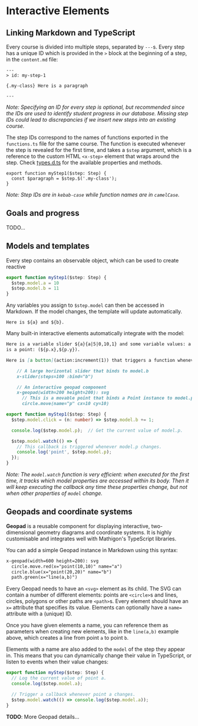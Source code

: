 # Interactive Elements

## Linking Markdown and TypeScript

Every course is divided into multiple steps, separated by `---`s. Every step has a unique ID which
is provided in the `>` block at the beginning of a step, in the `content.md` file:

```
---
> id: my-step-1

{.my-class} Here is a paragraph

---
```

_Note: Specifying an ID for every step is optional, but recommended since the IDs are used to
identify student progress in our database. Missing step IDs could lead to discrepancies if we
insert new steps into an existing course._

The step IDs correspond to the names of functions exported in the `functions.ts` file for the
same course. The function is executed whenever the step is revealed for the first time, and takes
a `$step` argument, which is a reference to the custom HTML `<x-step>` element that wraps around
the step. Check [types.d.ts](content/shared/types.d.ts) for the available properties and methods.

```
export function myStep1($step: Step) {
  const $paragraph = $step.$('.my-class');
}
```

_Note: Step IDs are in `kebab-case` while function names are in `camelCase`._

## Goals and progress

TODO...

## Models and templates

Every step contains an observable object, which can be used to create reactive 

```ts
export function myStep1($step: Step) {
  $step.model.a = 10
  $step.model.b = 11
}
```

Any variables you assign to `$step.model` can then be accessed in Markdown. If the model changes,
the template will update automatically.

```
Here is ${a} and ${b}.
```

Many built-in interactive elements automatically integrate with the model:

```md
Here is a variable slider ${a}{a|5|0,10,1} and some variable values: a = ${a}, b = ${b}. Here
is a point: (${p.x},${p.y}).

Here is [a button](action:increment(1)) that triggers a function whenever you click it.

    // A large horizontal slider that binds to model.b
    x-slider(steps=100 :bind="b")

    // An interactive geopad component
    x-geopad(width=200 height=200): svg
      // This is a movable point that binds a Point instance to model.p
      circle.move(name="p" cx=10 cy=10)
```

```ts
export function myStep1($step: Step) {
  $step.model.click = (n: number) => $step.model.b += 1;

  console.log($step.model.p);  // Get the current value of model.p.

  $step.model.watch(() => {
    // This callback is triggered whenever model.p changes.
    console.log('point', $step.model.p);
  });
}
```

_Note: The `model.watch` function is very efficient: when executed for the first time, it tracks
which model properties are accessed within its body. Then it will keep executing the callback any
time these properties change, but not when other properties of `model` change._

## Geopads and coordinate systems

__Geopad__ is a reusable component for displaying interactive, two-dimensional geometry diagrams
and coordinate systems. It is highly customisable and integrates well with Mathigon's TypeScript
libraries.

You can add a simple Geopad instance in Markdown using this syntax:

```html
x-geopad(width=600 height=200): svg
  circle.move.red(x="point(10,10)" name="a")
  circle.blue(x="point(20,20)" name="b")
  path.green(x="line(a,b)")
```

Every Geopad needs to have an `<svg>` element as its child. The SVG can contain a number of
different elements: points are `<circle>`s and lines, circles, polygons or other paths are
`<path>`s. Every element should have an `x=` attribute that specifies its value. Elements can
optionally have a `name=` attribute with a (unique) ID.

Once you have given elements a name, you can reference them as parameters when creating new
elements, like in the `line(a,b)` example above, which creates a line from point `a` to point `b`.

Elements with a name are also added to the `model` of the step they appear in. This means that you
can dynamically change their value in TypeScript, or listen to events when their value changes:

```ts
export function myStep($step: Step) {
  // Log the current value of point a.
  console.log($step.model.a);

  // Trigger a callback whenever point a changes.
  $step.model.watch(() => console.log($step.model.a));
}
```

__TODO__: More Geopad details…
